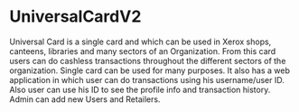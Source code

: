 # UniversalCardV2
Universal Card is a single card and which can be used in Xerox shops, canteens, libraries and many sectors of an Organization. From this card users can do cashless transactions throughout the different sectors of the organization. Single card can be used for many purposes. It also has a web application in which user can do transactions using his username/user ID. Also user can use his ID to see the profile info and transaction history. Admin can add new Users and Retailers.
